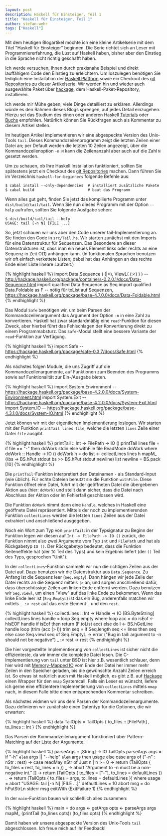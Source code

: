 ```yaml
---
layout: post
description: Haskell für Einsteiger, Teil 1
title: "Haskell für Einsteiger, Teil 1"
author: stefan-wehr
tags: ["Haskell"]
---
```


Mit dem heutigen Blogartikel möchte ich eine kleine Artikelserie mit dem
Titel "Haskell für Einsteiger"
beginnen. Die Serie richtet sich an Leser mit Programmiererfahrung, die
Lust auf Haskell haben, bisher aber den Einstieg in die Sprache nicht richtig
geschafft haben.

Ich werde versuchen, Ihnen durch praxisnahe Beispiel und direkt
lauffähigem Code den Einstieg zu erleichtern. Um loszulegen benötigen Sie
lediglich eine Installation der
[Haskell Platform](https://www.haskell.org/platform) sowie ein Checkout
des
[git Repositories](https://github.com/funktionale-programmierung/haskell-for-beginners.git)
zu dieser Artikelserie. Wir werden hin und wieder auch ausgewählte Paket über
[hackage](https://hackage.haskell.org/), dem Haskell-Paket-Repository, installieren.

Ich werde mir Mühe geben, viele Dinge detailliert zu erklären. Allerdings
würde es den Rahmen dieses Blogs sprengen, auf jedes Detail
einzugehen. Hierzu sei das Studium des einen oder
anderen Haskell [Tutorials](http://learnyouahaskell.com/chapters) oder
[Buchs](http://www.realworldhaskell.org/) empfohlen. Natürlich können Sie
Rückfragen auch als Kommentar zu diesem Artikel stellen.

<!-- more start -->

Im heutigen Artikel implementieren wir eine abgespeckte Version des
Unix-Tools `tail`. Dieses Kommandozeilenprogramm zeigt die letzten Zeilen
einer Datei an; per Default werden die letzten 10 Zeilen angezeigt, über
die Kommandozeilenoption `-n N` kann die Zeilenanzahl aber auch auf die
Zahl `N` gesetzt werden.

Um zu schauen, ob Ihre Haskell Installation funktioniert, sollten Sie
spätestens jetzt ein Checkout des
[git Repositories](https://github.com/funktionale-programmierung/haskell-for-beginners.git)
machen. Dann führen Sie im Verzeichnis `haskell-for-beginners` folgende
Befehle aus:

~~~
$ cabal install --only-dependencies  # installiert zusätzliche Pakete
$ cabal build                        # baut das Programm
~~~

Wenn alles gut geht, finden Sie jetzt das kompilierte Programm unter
`dist/build/tail/tail`. Wenn Sie nun dieses Programm mit der Option
`--help` aufrufen, sollten Sie folgende Ausfgabe sehen:

~~~
$ dist/build/tail/tail --help
USAGE: tail [-n N] [FILE ...]
~~~

So, jetzt schauen wir uns aber den Code unserer tail-Implementierung
an. Sie finden den Code in `src/Tail.hs`. Wir starten zunächst mit den
Imports für eine Datenstruktur für Sequenzen. Das Besondere an dieser
Datenstrukturen ist, dass man ein neues Element links oder rechts an eine
Sequenz in Zeit O(1) anhängen kann. (In funktionalen Sprachen benutzen wir
oft einfach verkettete Listen; dabei hat das Anhängen an das rechte
Ende einer Liste lineare Laufzeit.)

{% highlight haskell %}
import Data.Sequence ( (|>), ViewL( (:<) ) ) -- http://hackage.haskell.org/package/containers-0.2.0.1/docs/Data-Sequence.html
import qualified Data.Sequence as Seq
import qualified Data.Foldable as F -- nötig für toList auf Sequenzen, https://hackage.haskell.org/package/base-4.7.0.0/docs/Data-Foldable.html
{% endhighlight %}

Das Modul `Safe` benötigen wir, um beim Parsen der Kommandozeilenargument
das Argument der Option `-n` in eine Zahl zu konvertieren. Haskell hat zwar
standardmäßig eine `read`-Funktion für diesen Zweck, aber hierbei führt
das Fehlschlagen der Konvertierung direkt zu einem Programmabsturz. Das
`Safe`-Modul stellt eine bessere Variante der `read`-Funktion zur
Verfügung.

{% highlight haskell %}
import Safe -- https://hackage.haskell.org/package/safe-0.3.7/docs/Safe.html
{% endhighlight %}

Als nächstes folgen Module, die uns Zugriff auf die
Kommandozeilenargumente, auf Funktionen zum Beenden des Programms sowie
auf Funktionalität zur Ein-/Ausgabe bieten.

{% highlight haskell %}
import System.Environment -- https://hackage.haskell.org/package/base-4.2.0.0/docs/System-Environment.html
import System.Exit        -- https://hackage.haskell.org/package/base-4.2.0.0/docs/System-Exit.html
import System.IO          -- https://hackage.haskell.org/package/base-4.3.1.0/docs/System-IO.html
{% endhighlight %}

Jetzt können wir mit der eigentlichen Implementierung loslegen. Wir
starten mit der Funktion `printTail lines file`, welche die letzten `lines` Zeile
einer Datei `file` ausgibt.

{% highlight haskell %}
printTail :: Int -> FilePath -> IO ()
printTail lines file =
    if file == "-"
    then doWork stdin
    else withFile file ReadMode doWork
    where
      doWork :: Handle -> IO ()
      doWork h =
          do list <- collectLines lines h
             mapM_ (\bs -> BS.hPut stdout bs >> BS.hPut stdout newline) list
      newline = BS.pack [10]
{% endhighlight %}

Die `printTail`-Funktion interpretiert den Dateinamen `-` als
Standard-Input (wie üblich). Für echte Dateien benutzt sie die Funktion
`withFile`. Diese Funktion öffnet eine Datei, führt mit der geöffneten
Datei die übergebenen Aktion aus (hier: `doWork`) und stellt dann sicher,
dass die Datei nach Abschluss der Aktion oder im Fehlerfall geschlossen
wird.

Die Funktion `doWork` nimmt dann eine `Handle`, welches in Haskell eine
geöffnete Datei repräsentiert. Mittels der noch zu implementierenden
Funktion `collectLines` werden die letzten `lines` Zeilen aus der Datei
extrahiert und anschließend ausgegeben.

Noch ein Wort zum Typ von `printTail`: in der Typsignatur zu Beginn der
Funktion legen wir diesen auf `Int -> FilePath -> IO ()` zurück, die
Funktion nimmt also zwei Argumente vom Typ `Int` und `FilePath` und hat
als Rückgabetyp `IO ()`. Der Rückgabetyp bedeutet, dass die Funktion
Seiteneffekte hat (der `IO` Teil des Typs) und kein Ergebnis liefert (der
`()` Teil des Typs, gesprochen "Unit").

In der `collectLines`-Funktion sammeln wir nun die richtigen Zeilen aus
der Datei auf. Dazu benutzen wir die Datenstruktur aus `Data.Sequence`. Zu
Anfang ist die Sequenz leer (`Seq.empty`). Dann hängen wir jede Zeile der
Datei rechts an die Sequenz mittels `|>` an, und sorgen anschließend
dafür, dass überschüssige Zeilen am linken Ende entfernt werden. Dazu
benutzen wir `Seq.viewl`, um einen "View" auf das linke Ende zu
bekommen. Wenn das linke Ende leer ist (`Seq.EmptyL`) ist das ein Bug,
anderenfalls matchen wir mittels `_ :< rest` auf das erste Element `_`
und den `rest`.

{% highlight haskell %}
collectLines :: Int -> Handle -> IO [BS.ByteString]
collectLines lines handle = loop Seq.empty
    where
      loop acc =
          do isEof <- hIsEOF handle
             if isEof
             then return (F.toList acc)
             else do l <- BS.hGetLine handle
                     loop (trim (acc |> l))
      trim seq =
          if Seq.length seq <= lines
          then seq
          else case Seq.viewl seq of
                 Seq.EmptyL -> error ("Bug in tail: argument to -n should not be negative")
                 _ :< rest -> rest
{% endhighlight %}

Die hier vorgestellte Implementierung von `collectLines` ist sicher nicht
die effizienteste, da wir immer die komplette Datei lesen. Die
C-Implementierung von `tail` unter BSD ist hier z.B. wesentlich schlauer,
denn hier wird mit
[Memory-Mapped IO](http://en.wikipedia.org/wiki/Memory-mapped_file) vom
Ende der Datei her immer mehr Zeilen in den Speicher geladen, bis die
gewünschte Anzahl Zeilen erreich ist. So etwas ist natürlich auch mit
Haskell möglich, es gibt z.B. auf
[Hackage](https://hackage.haskell.org/package/mmap) einen Wrapper für den
`mmap` Systemcall. Falls ein Leser es wünscht, liefere ich gerne eine
effizientere Implementierung von `collectLines` mittels `mmap` nach, in
diesem Falle bitte einen entsprechenden Kommentar schreiben.

Als nächstes widmen wir uns dem Parsen der Kommandozeilenargumente. Dazu
definieren wir zunächste einen Datentyp für die Optionen, die wir
erwarten:

{% highlight haskell %}
data TailOpts
    = TailOpts
      { to_files :: [FilePath]
      , to_lines :: Int
      }
{% endhighlight %}

Das Parsen der Kommandzeilenargument funktioniert über Pattern-Matching
auf der Liste der Argumente:

{% highlight haskell %}
parseArgs :: [String] -> IO TailOpts
parseArgs args =
    if "-h" `elem` args || "--help" `elem` args
    then usage
    else
        case args of
          ("-n" : nStr : rest) ->
              case readMay nStr of
                Just n | n >= 0 ->
                    return (TailOpts { to_files = rest, to_lines = n })
                _ ->
                    abort "Argument to -n must be a non-negative int."
          [] -> return (TailOpts { to_files = ["-"], to_lines = defaultLines })
          _ -> return (TailOpts { to_files = args, to_lines = defaultLines })
    where
      usage = abort "USAGE: tail [-n N] [FILE ...]"
      defaultLines = 10
      abort msg =
          do hPutStrLn stderr msg
             exitWith (ExitFailure 1)
{% endhighlight %}

In der `main`-Funktion bauen wir schließlich alles zusammen:

{% highlight haskell %}
main =
    do args <- getArgs
       opts <- parseArgs args
       mapM_ (printTail (to_lines opts)) (to_files opts)
{% endhighlight %}

Damit haben wir unsere abgespeckte Version des Unix-Tools `tail`
abgeschlossen. Ich freue mich auf Ihr Feedback!
